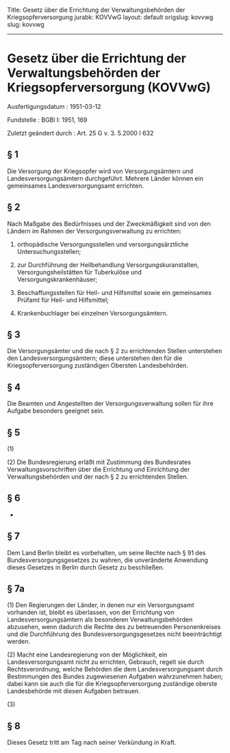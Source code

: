 Title: Gesetz über die Errichtung der Verwaltungsbehörden der Kriegsopferversorgung
jurabk: KOVVwG
layout: default
origslug: kovvwg
slug: kovvwg

---

# Gesetz über die Errichtung der Verwaltungsbehörden der Kriegsopferversorgung (KOVVwG)

Ausfertigungsdatum
:   1951-03-12

Fundstelle
:   BGBl I: 1951, 169

Zuletzt geändert durch
:   Art. 25 G v. 3. 5.2000 I 632


## § 1

Die Versorgung der Kriegsopfer wird von Versorgungsämtern und
Landesversorgungsämtern durchgeführt. Mehrere Länder können ein
gemeinsames Landesversorgungsamt errichten.


## § 2

Nach Maßgabe des Bedürfnisses und der Zweckmäßigkeit sind von den
Ländern im Rahmen der Versorgungsverwaltung zu errichten:

1.  orthopädische Versorgungsstellen und versorgungsärztliche
    Untersuchungsstellen;


2.  zur Durchführung der Heilbehandlung Versorgungskuranstalten,
    Versorgungsheilstätten für Tuberkulöse und Versorgungskrankenhäuser;


3.  Beschaffungsstellen für Heil- und Hilfsmittel sowie ein gemeinsames
    Prüfamt für Heil- und Hilfsmittel;


4.  Krankenbuchlager bei einzelnen Versorgungsämtern.





## § 3

Die Versorgungsämter und die nach § 2 zu errichtenden Stellen
unterstehen den Landesversorgungsämtern; diese unterstehen den für die
Kriegsopferversorgung zuständigen Obersten Landesbehörden.


## § 4

Die Beamten und Angestellten der Versorgungsverwaltung sollen für ihre
Aufgabe besonders geeignet sein.


## § 5

(1)

(2) Die Bundesregierung erläßt mit Zustimmung des Bundesrates
Verwaltungsvorschriften über die Errichtung und Einrichtung der
Verwaltungsbehörden und der nach § 2 zu errichtenden Stellen.


## § 6

-


## § 7

Dem Land Berlin bleibt es vorbehalten, um seine Rechte nach § 91 des
Bundesversorgungsgesetzes zu wahren, die unveränderte Anwendung dieses
Gesetzes in Berlin durch Gesetz zu beschließen.


## § 7a

(1) Den Regierungen der Länder, in denen nur ein Versorgungsamt
vorhanden ist, bleibt es überlassen, von der Errichtung von
Landesversorgungsämtern als besonderen Verwaltungsbehörden abzusehen,
wenn dadurch die Rechte des zu betreuenden Personenkreises und die
Durchführung des Bundesversorgungsgesetzes nicht beeinträchtigt
werden.

(2) Macht eine Landesregierung von der Möglichkeit, ein
Landesversorgungsamt nicht zu errichten, Gebrauch, regelt sie durch
Rechtsverordnung, welche Behörden die dem Landesversorgungsamt durch
Bestimmungen des Bundes zugewiesenen Aufgaben wahrzunehmen haben;
dabei kann sie auch die für die Kriegsopferversorgung zuständige
oberste Landesbehörde mit diesen Aufgaben betrauen.

(3)


## § 8

Dieses Gesetz tritt am Tag nach seiner Verkündung in Kraft.

